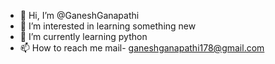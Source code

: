 - 👋 Hi, I’m @GaneshGanapathi
- 👀 I’m interested in learning something new
- 🌱 I’m currently learning python
- 📫 How to reach me mail- ganeshganapathi178@gmail.com

<!---
GaneshGanapathi/GaneshGanapathi is a ✨ special ✨ repository because its `README.md` (this file) appears on your GitHub profile.
You can click the Preview link to take a look at your changes.
--->
